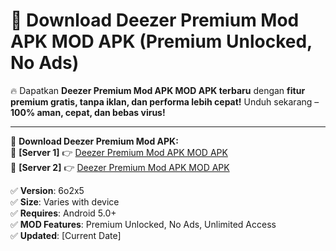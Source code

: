 # 🚀 Download Deezer Premium Mod APK MOD APK (Premium Unlocked, No Ads)  

🔥 Dapatkan **Deezer Premium Mod APK MOD APK terbaru** dengan **fitur premium gratis, tanpa iklan, dan performa lebih cepat!** Unduh sekarang – **100% aman, cepat, dan bebas virus!**  

---


🔽 **Download Deezer Premium Mod APK:**  
🔹 **[Server 1]** 👉 [Deezer Premium Mod APK MOD APK](https://apkcomod.com?title=Deezer_Premium_Mod_APK)  
🔹 **[Server 2]** 👉 [Deezer Premium Mod APK MOD APK](https://apkcomod.com?title=Deezer_Premium_Mod_APK)  


✅ **Version**: 6o2x5  
✅ **Size**: Varies with device  
✅ **Requires**: Android 5.0+  
✅ **MOD Features**: Premium Unlocked, No Ads, Unlimited Access  
✅ **Updated**: [Current Date]  